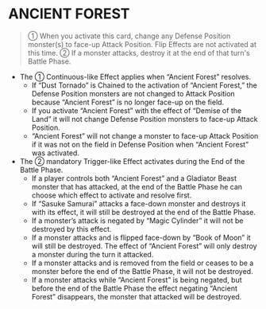 # ANCIENT FOREST

> ① When you activate this card, change any Defense Position monster(s) to face-up Attack Position. Flip Effects are not activated at this time. ② If a monster attacks, destroy it at the end of that turn's Battle Phase.

*   The ① Continuous-like Effect applies when “Ancient Forest” resolves.
    *   If “Dust Tornado” is Chained to the activation of “Ancient Forest,” the Defense Position monsters are not changed to Attack Position because “Ancient Forest” is no longer face-up on the field.
    *   If you activate “Ancient Forest” with the effect of “Demise of the Land” it will not change Defense Position monsters to face-up Attack Position.
    *   “Ancient Forest” will not change a monster to face-up Attack Position if it was not on the field in Defense Position when “Ancient Forest” was activated.
*   The ② mandatory Trigger-like Effect activates during the End of the Battle Phase.
    *   If a player controls both “Ancient Forest” and a Gladiator Beast monster that has attacked, at the end of the Battle Phase he can choose which effect to activate and resolve first.
    *   If “Sasuke Samurai” attacks a face-down monster and destroys it with its effect, it will still be destroyed at the end of the Battle Phase.
    *   If a monster’s attack is negated by “Magic Cylinder” it will not be destroyed by this effect.
    *   If a monster attacks and is flipped face-down by “Book of Moon” it will still be destroyed. The effect of “Ancient Forest” will only destroy a monster during the turn it attacked.
    *   If a monster attacks and is removed from the field or ceases to be a monster before the end of the Battle Phase, it will not be destroyed.
    *   If a monster attacks while “Ancient Forest” is being negated, but before the end of the Battle Phase the effect negating “Ancient Forest” disappears, the monster that attacked will be destroyed.
